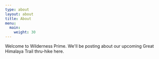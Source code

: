 ```yaml
---
type: about
layout: about
title: About
menu: 
  main:
    weight: 30
---
```


Welcome to Wilderness Prime. We'll be posting about our upcoming Great Himalaya Trail thru-hike here.
